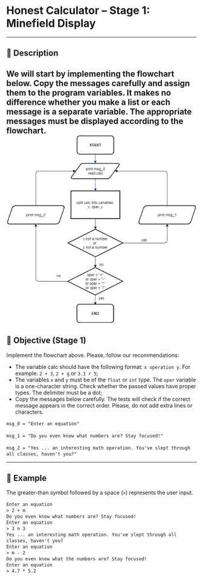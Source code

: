 # Honest Calculator – Stage 1: Minefield Display

---

## 🧠 Description

We will start by implementing the flowchart below. Copy the messages carefully and assign them to the program variables. It makes no difference whether you make a list or each message is a separate variable. The appropriate messages must be displayed according to the flowchart.
![img.png](../resources/images/img.png)
---

## 🎯 Objective (Stage 1)

Implement the flowchart above. Please, follow our recommendations:

- The variable calc should have the following format: `x operation y`. For example: `2 + 3`, `2 + g` or `3.1 r 5`;
- The variables `x` and `y` must be of the `float` or `int` type. The `oper` variable is a one-character string. Check whether the passed values have proper types. The delimiter must be a dot;
- Copy the messages below carefully. The tests will check if the correct message appears in the correct order. Please, do not add extra lines or characters.

```text
msg_0 = "Enter an equation"

msg_1 = "Do you even know what numbers are? Stay focused!"

msg_2 = "Yes ... an interesting math operation. You've slept through all classes, haven't you?"
```

---

## 📌 Example

The greater-than symbol followed by a space (`>`) represents the user input.

```text
Enter an equation
> 2 + m
Do you even know what numbers are? Stay focused!
Enter an equation
> 3 n 3
Yes ... an interesting math operation. You've slept through all classes, haven't you?
Enter an equation
> m - 2
Do you even know what the numbers are? Stay focused!
Enter an equation
> 4.7 * 5.2

